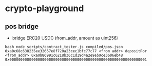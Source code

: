 # crypto-playground

## pos bridge

 - bridge ERC20 USDC (from_addr, amount as uint256)

`bash
node scripts/contract_tester.js compiled/pos.json 0xa0c68c638235ee32657e8f720a23cec1bfc77c77 <from_addr> depositFor <from_addr> 0xa0b86991c6218b36c1d19d4a2e9eb0ce3606eb48 0x000000000000000000000000000000000000000000000000000000000000001
`
